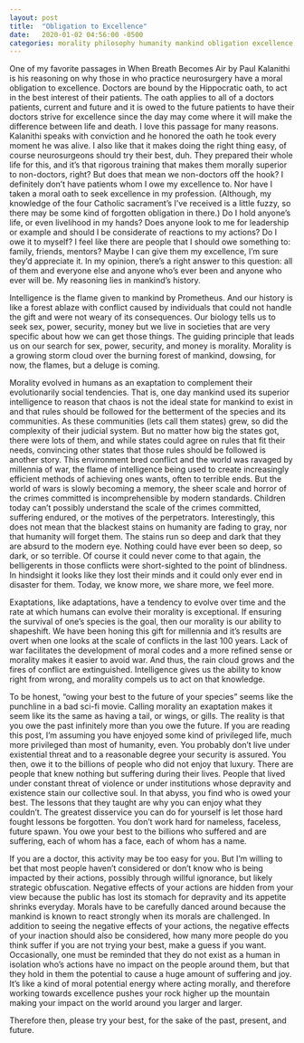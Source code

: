 ```yaml
---
layout: post
title:  "Obligation to Excellence"
date:   2020-01-02 04:56:00 -0500
categories: morality philosophy humanity mankind obligation excellence
---
```


One of my favorite passages in When Breath Becomes Air by Paul Kalanithi is his reasoning on why those in who practice neurosurgery have a moral obligation to excellence. Doctors are bound by the Hippocratic oath, to act in the best interest of their patients. The oath applies to all of a doctors patients, current and future and it is owed to the future patients to have their doctors strive for excellence since the day may come where it will make the difference between life and death. I love this passage for many reasons. Kalanithi speaks with conviction and he honored the oath he took every moment he was alive. I also like that it makes doing the right thing easy, of course neurosurgeons should try their best, duh. They prepared their whole life for this, and it’s that rigorous training that makes them morally superior to non-doctors, right? But does that mean we non-doctors off the hook? I definitely don’t have patients whom I owe my excellence to. Nor have I taken a moral oath to seek excellence in my profession. (Although, my knowledge of the four Catholic sacrament’s I’ve received is a little fuzzy, so there may be some kind of forgotten obligation in there.) Do I hold anyone’s life, or even livelihood in my hands? Does anyone look to me for leadership or example and should I be considerate of reactions to my actions? Do I owe it to myself? I feel like there are people that I should owe something to: family, friends, mentors? Maybe I can give them my excellence, I’m sure they’d appreciate it. In my opinion, there’s a right answer to this question: all of them and everyone else and anyone who’s ever been and anyone who ever will be. My reasoning lies in mankind’s history.

Intelligence is the flame given to mankind by Prometheus. And our history is like a forest ablaze with conflict caused by individuals that could not handle the gift and were not weary of its consequences. Our biology tells us to seek sex, power, security, money but we live in societies that are very specific about how we can get those things. The guiding principle that leads us on our search for sex, power, security, and money is morality. Morality is a growing storm cloud over the burning forest of mankind, dowsing, for now, the flames, but a deluge is coming.

Morality evolved in humans as an exaptation to complement their evolutionarily social tendencies. That is, one day mankind used its superior intelligence to reason that chaos is not the ideal state for mankind to exist in and that rules should be followed for the betterment of the species and its communities. As these communities (lets call them states) grew, so did the complexity of their judicial system. But no matter how big the states got, there were lots of them, and while states could agree on rules that fit their needs, convincing other states that those rules should be followed is another story. This environment bred conflict and the world was ravaged by millennia of war, the flame of intelligence being used to create increasingly efficient methods of achieving ones wants, often to terrible ends. But the world of wars is slowly becoming a memory, the sheer scale and horror of the crimes committed is incomprehensible by modern standards. Children today can’t possibly understand the scale of the crimes committed, suffering endured, or the motives of the perpetrators. Interestingly, this does not mean that the blackest stains on humanity are fading to gray, nor that humanity will forget them. The stains run so deep and dark that they are absurd to the modern eye. Nothing could have ever been so deep, so dark, or so terrible. Of course it could never come to that again, the belligerents in those conflicts were short-sighted to the point of blindness. In hindsight it looks like they lost their minds and it could only ever end in disaster for them. Today, we know more, we share more, we feel more.

Exaptations, like adaptations, have a tendency to evolve over time and the rate at which humans can evolve their morality is exceptional. If ensuring the survival of one’s species is the goal, then our morality is our ability to shapeshift. We have been honing this gift for millennia and it’s results are overt when one looks at the scale of conflicts in the last 100 years. Lack of war facilitates the development of moral codes and a more refined sense or morality makes it easier to avoid war. And thus, the rain cloud grows and the fires of conflict are extinguished. Intelligence gives us the ability to know right from wrong, and morality compels us to act on that knowledge.

To be honest, “owing your best to the future of your species” seems like the punchline in a bad sci-fi movie. Calling morality an exaptation makes it seem like its the same as having a tail, or wings, or gills. The reality is that you owe the past infinitely more than you owe the future. If you are reading this post, I’m assuming you have enjoyed some kind of privileged life, much more privileged than most of humanity, even. You probably don’t live under existential threat and to a reasonable degree your security is assured. You then, owe it to the billions of people who did not enjoy that luxury. There are people that knew nothing but suffering during their lives. People that lived under constant threat of violence or under institutions whose depravity and existence stain our collective soul. In that abyss, you find who is owed your best. The lessons that they taught are why you can enjoy what they couldn’t. The greatest disservice you can do for yourself is let those hard fought lessons be forgotten. You don’t work hard for nameless, faceless, future spawn. You owe your best to the billions who suffered and are suffering, each of whom has a face, each of whom has a name.

If you are a doctor, this activity may be too easy for you. But I’m willing to bet that most people haven’t considered or don’t know who is being impacted by their actions, possibly through willful ignorance, but likely strategic obfuscation. Negative effects of your actions are hidden from your view because the public has lost its stomach for depravity and its appetite shrinks everyday. Morals have to be carefully danced around because the mankind is known to react strongly when its morals are challenged. In addition to seeing the negative effects of your actions, the negative effects of your inaction should also be considered, how many more people do you think suffer if you are not trying your best, make a guess if you want. Occasionally, one must be reminded that they do not exist as a human in isolation who’s actions have no impact on the people around them, but that they hold in them the potential to cause a huge amount of suffering and joy. It’s like a kind of moral potential energy where acting morally, and therefore working towards excellence pushes your rock higher up the mountain making your impact on the world around you larger and larger.

Therefore then, please try your best, for the sake of the past, present, and future.